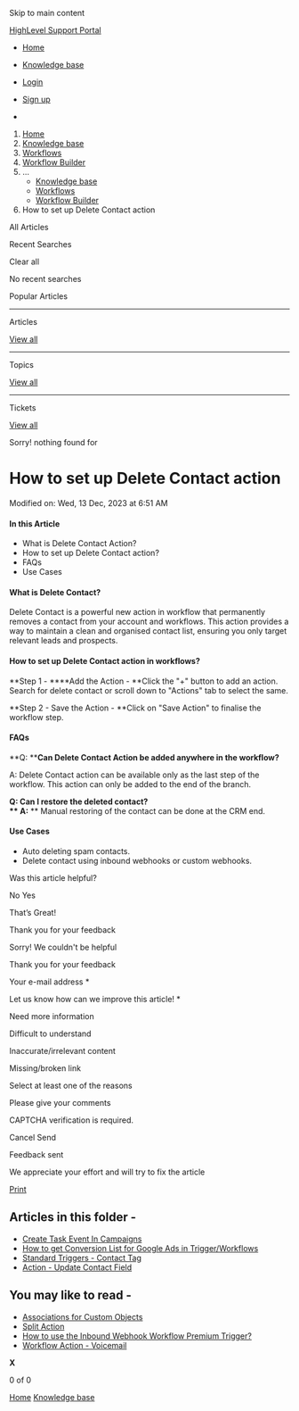 Skip to main content

[ HighLevel Support Portal ](https://help.gohighlevel.com)

  * [ Home ](/support/home)
  * [ Knowledge base ](/support/solutions)

  * [Login](/support/login)
  * [Sign up](/support/signup)
  * 

  1. [Home](/support/home)
  2. [Knowledge base](/support/solutions)
  3. [Workflows](/support/solutions/48000455132)
  4. [Workflow Builder](/support/solutions/folders/48000678544)
  5. ... 
     * [Knowledge base](/support/solutions)
     * [Workflows](/support/solutions/48000455132)
     * [Workflow Builder](/support/solutions/folders/48000678544)
  6. How to set up Delete Contact action

All  Articles 

Recent Searches

Clear all

No recent searches

Popular Articles

* * *

Articles

[View all](/support/search/solutions)

* * *

Topics

[View all](/support/search/topics)

* * *

Tickets

[View all](/support/search/tickets)

Sorry! nothing found for   

# How to set up Delete Contact action

Modified on: Wed, 13 Dec, 2023 at 6:51 AM

#### **In this Article**

  * What is Delete Contact Action?
  * How to set up Delete Contact action?
  * FAQs
  * Use Cases

#### **What is Delete Contact?**

Delete Contact is a powerful new action in workflow that permanently removes a contact from your account and workflows. This action provides a way to maintain a clean and organised contact list, ensuring you only target relevant leads and prospects.

#### **How to set up Delete Contact action in workflows?**

**Step 1 -  ****Add the Action -  **Click the "+" button to add an action. Search for delete contact or scroll down to "Actions" tab to select the same.

**Step 2 - Save the Action -  **Click on "Save Action" to finalise the workflow step.

#### **FAQs**

**Q:  ****Can Delete Contact Action be added anywhere in the workflow?**

A: Delete Contact action can be available only as the last step of the workflow. This action can only be added to the end of the branch.

**Q: Can I restore the deleted contact?  
** A:** ** Manual restoring of the contact can be done at the CRM end.

#### **Use Cases**

  * Auto deleting spam contacts.
  * Delete contact using inbound webhooks or custom webhooks.

Was this article helpful?

No  Yes 

That’s Great!

Thank you for your feedback

Sorry! We couldn't be helpful

Thank you for your feedback

Your e-mail address *

Let us know how can we improve this article! *

Need more information 

Difficult to understand 

Inaccurate/irrelevant content 

Missing/broken link 

Select at least one of the reasons 

Please give your comments 

CAPTCHA verification is required. 

Cancel  Send 

Feedback sent

We appreciate your effort and will try to fix the article

[Print](javascript:print\(\))

## Articles in this folder -

  * [Create Task Event In Campaigns](/support/solutions/articles/48001147413-create-task-event-in-campaigns)
  * [How to get Conversion List for Google Ads in Trigger/Workflows](/support/solutions/articles/48001203453-how-to-get-conversion-list-for-google-ads-in-trigger-workflows)
  * [Standard Triggers - Contact Tag](/support/solutions/articles/48001213546-standard-triggers-contact-tag)
  * [Action - Update Contact Field](/support/solutions/articles/48001214441-action-update-contact-field)

## You may like to read -

  * [Associations for Custom Objects](/support/solutions/articles/155000004033-associations-for-custom-objects)
  * [Split Action](/support/solutions/articles/155000001717-split-action)
  * [How to use the Inbound Webhook Workflow Premium Trigger?](/support/solutions/articles/48001237383-how-to-use-the-inbound-webhook-workflow-premium-trigger-)
  * [Workflow Action - Voicemail](/support/solutions/articles/155000003275-workflow-action-voicemail)

**X**

0 of 0 []()

[Home](/support/home) [Knowledge base](/support/solutions)
